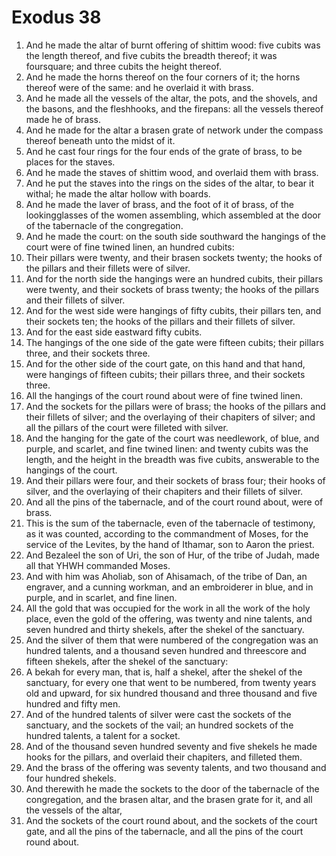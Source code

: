 ﻿# Exodus 38
1. And he made the altar of burnt offering of shittim wood: five cubits was the length thereof, and five cubits the breadth thereof; it was foursquare; and three cubits the height thereof. 
2. And he made the horns thereof on the four corners of it; the horns thereof were of the same: and he overlaid it with brass. 
3. And he made all the vessels of the altar, the pots, and the shovels, and the basons, and the fleshhooks, and the firepans: all the vessels thereof made he of brass. 
4. And he made for the altar a brasen grate of network under the compass thereof beneath unto the midst of it. 
5. And he cast four rings for the four ends of the grate of brass, to be places for the staves. 
6. And he made the staves of shittim wood, and overlaid them with brass. 
7. And he put the staves into the rings on the sides of the altar, to bear it withal; he made the altar hollow with boards. 
8.  And he made the laver of brass, and the foot of it of brass, of the lookingglasses of the women assembling, which assembled at the door of the tabernacle of the congregation. 
9.  And he made the court: on the south side southward the hangings of the court were of fine twined linen, an hundred cubits: 
10. Their pillars were twenty, and their brasen sockets twenty; the hooks of the pillars and their fillets were of silver. 
11. And for the north side the hangings were an hundred cubits, their pillars were twenty, and their sockets of brass twenty; the hooks of the pillars and their fillets of silver. 
12. And for the west side were hangings of fifty cubits, their pillars ten, and their sockets ten; the hooks of the pillars and their fillets of silver. 
13. And for the east side eastward fifty cubits. 
14. The hangings of the one side of the gate were fifteen cubits; their pillars three, and their sockets three. 
15. And for the other side of the court gate, on this hand and that hand, were hangings of fifteen cubits; their pillars three, and their sockets three. 
16. All the hangings of the court round about were of fine twined linen. 
17. And the sockets for the pillars were of brass; the hooks of the pillars and their fillets of silver; and the overlaying of their chapiters of silver; and all the pillars of the court were filleted with silver. 
18. And the hanging for the gate of the court was needlework, of blue, and purple, and scarlet, and fine twined linen: and twenty cubits was the length, and the height in the breadth was five cubits, answerable to the hangings of the court. 
19. And their pillars were four, and their sockets of brass four; their hooks of silver, and the overlaying of their chapiters and their fillets of silver. 
20. And all the pins of the tabernacle, and of the court round about, were of brass. 
21.  This is the sum of the tabernacle, even of the tabernacle of testimony, as it was counted, according to the commandment of Moses, for the service of the Levites, by the hand of Ithamar, son to Aaron the priest. 
22. And Bezaleel the son of Uri, the son of Hur, of the tribe of Judah, made all that YHWH commanded Moses. 
23. And with him was Aholiab, son of Ahisamach, of the tribe of Dan, an engraver, and a cunning workman, and an embroiderer in blue, and in purple, and in scarlet, and fine linen. 
24. All the gold that was occupied for the work in all the work of the holy place, even the gold of the offering, was twenty and nine talents, and seven hundred and thirty shekels, after the shekel of the sanctuary. 
25. And the silver of them that were numbered of the congregation was an hundred talents, and a thousand seven hundred and threescore and fifteen shekels, after the shekel of the sanctuary: 
26. A bekah for every man, that is, half a shekel, after the shekel of the sanctuary, for every one that went to be numbered, from twenty years old and upward, for six hundred thousand and three thousand and five hundred and fifty men. 
27. And of the hundred talents of silver were cast the sockets of the sanctuary, and the sockets of the vail; an hundred sockets of the hundred talents, a talent for a socket. 
28. And of the thousand seven hundred seventy and five shekels he made hooks for the pillars, and overlaid their chapiters, and filleted them. 
29. And the brass of the offering was seventy talents, and two thousand and four hundred shekels. 
30. And therewith he made the sockets to the door of the tabernacle of the congregation, and the brasen altar, and the brasen grate for it, and all the vessels of the altar, 
31. And the sockets of the court round about, and the sockets of the court gate, and all the pins of the tabernacle, and all the pins of the court round about. 
